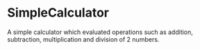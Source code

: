 # SimpleCalculator

A simple calculator which evaluated operations such as addition, subtraction, multiplication and division of 2 numbers.

